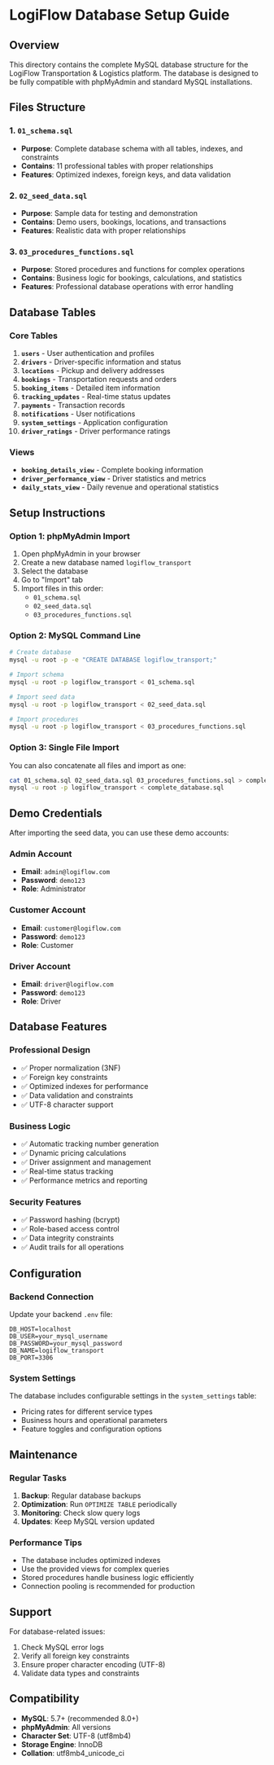 # LogiFlow Database Setup Guide

## Overview
This directory contains the complete MySQL database structure for the LogiFlow Transportation & Logistics platform. The database is designed to be fully compatible with phpMyAdmin and standard MySQL installations.

## Files Structure

### 1. `01_schema.sql`
- **Purpose**: Complete database schema with all tables, indexes, and constraints
- **Contains**: 11 professional tables with proper relationships
- **Features**: Optimized indexes, foreign keys, and data validation

### 2. `02_seed_data.sql`
- **Purpose**: Sample data for testing and demonstration
- **Contains**: Demo users, bookings, locations, and transactions
- **Features**: Realistic data with proper relationships

### 3. `03_procedures_functions.sql`
- **Purpose**: Stored procedures and functions for complex operations
- **Contains**: Business logic for bookings, calculations, and statistics
- **Features**: Professional database operations with error handling

## Database Tables

### Core Tables
1. **`users`** - User authentication and profiles
2. **`drivers`** - Driver-specific information and status
3. **`locations`** - Pickup and delivery addresses
4. **`bookings`** - Transportation requests and orders
5. **`booking_items`** - Detailed item information
6. **`tracking_updates`** - Real-time status updates
7. **`payments`** - Transaction records
8. **`notifications`** - User notifications
9. **`system_settings`** - Application configuration
10. **`driver_ratings`** - Driver performance ratings

### Views
- **`booking_details_view`** - Complete booking information
- **`driver_performance_view`** - Driver statistics and metrics
- **`daily_stats_view`** - Daily revenue and operational statistics

## Setup Instructions

### Option 1: phpMyAdmin Import
1. Open phpMyAdmin in your browser
2. Create a new database named `logiflow_transport`
3. Select the database
4. Go to "Import" tab
5. Import files in this order:
   - `01_schema.sql`
   - `02_seed_data.sql`
   - `03_procedures_functions.sql`

### Option 2: MySQL Command Line
```bash
# Create database
mysql -u root -p -e "CREATE DATABASE logiflow_transport;"

# Import schema
mysql -u root -p logiflow_transport < 01_schema.sql

# Import seed data
mysql -u root -p logiflow_transport < 02_seed_data.sql

# Import procedures
mysql -u root -p logiflow_transport < 03_procedures_functions.sql
```

### Option 3: Single File Import
You can also concatenate all files and import as one:
```bash
cat 01_schema.sql 02_seed_data.sql 03_procedures_functions.sql > complete_database.sql
mysql -u root -p logiflow_transport < complete_database.sql
```

## Demo Credentials

After importing the seed data, you can use these demo accounts:

### Admin Account
- **Email**: `admin@logiflow.com`
- **Password**: `demo123`
- **Role**: Administrator

### Customer Account
- **Email**: `customer@logiflow.com`
- **Password**: `demo123`
- **Role**: Customer

### Driver Account
- **Email**: `driver@logiflow.com`
- **Password**: `demo123`
- **Role**: Driver

## Database Features

### Professional Design
- ✅ Proper normalization (3NF)
- ✅ Foreign key constraints
- ✅ Optimized indexes for performance
- ✅ Data validation and constraints
- ✅ UTF-8 character support

### Business Logic
- ✅ Automatic tracking number generation
- ✅ Dynamic pricing calculations
- ✅ Driver assignment and management
- ✅ Real-time status tracking
- ✅ Performance metrics and reporting

### Security Features
- ✅ Password hashing (bcrypt)
- ✅ Role-based access control
- ✅ Data integrity constraints
- ✅ Audit trails for all operations

## Configuration

### Backend Connection
Update your backend `.env` file:
```env
DB_HOST=localhost
DB_USER=your_mysql_username
DB_PASSWORD=your_mysql_password
DB_NAME=logiflow_transport
DB_PORT=3306
```

### System Settings
The database includes configurable settings in the `system_settings` table:
- Pricing rates for different service types
- Business hours and operational parameters
- Feature toggles and configuration options

## Maintenance

### Regular Tasks
1. **Backup**: Regular database backups
2. **Optimization**: Run `OPTIMIZE TABLE` periodically
3. **Monitoring**: Check slow query logs
4. **Updates**: Keep MySQL version updated

### Performance Tips
- The database includes optimized indexes
- Use the provided views for complex queries
- Stored procedures handle business logic efficiently
- Connection pooling is recommended for production

## Support

For database-related issues:
1. Check MySQL error logs
2. Verify all foreign key constraints
3. Ensure proper character encoding (UTF-8)
4. Validate data types and constraints

## Compatibility

- **MySQL**: 5.7+ (recommended 8.0+)
- **phpMyAdmin**: All versions
- **Character Set**: UTF-8 (utf8mb4)
- **Storage Engine**: InnoDB
- **Collation**: utf8mb4_unicode_ci